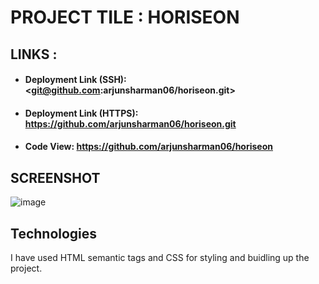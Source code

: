 # PROJECT TILE : HORISEON

## LINKS :

- #### Deployment Link (SSH): <git@github.com:arjunsharman06/horiseon.git>
- #### Deployment Link (HTTPS): <https://github.com/arjunsharman06/horiseon.git>
- #### Code View: <https://github.com/arjunsharman06/horiseon>

## SCREENSHOT

![image](https://user-images.githubusercontent.com/14013884/166964244-fe6ff86a-a06a-42b7-a9e8-3ed7a4cc535e.png)

## Technologies

I have used HTML semantic tags and CSS for styling and buidling up the project.

 
